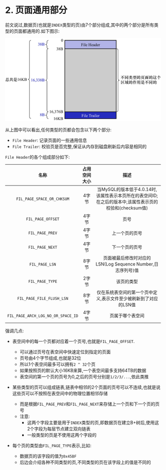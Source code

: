 # 2. 页面通用部分

前文说过,数据页(也就是`INDEX`类型的页)由7个部分组成,其中的两个部分是所有类型的页面都通用的.如下图示:

![通用页结构示意图](./img/通用页结构示意图.jpg)

从上图中可以看出,任何类型的页都会包含以下两个部分:

- `File Header`: 记录页面的一些通用信息
- `File Trailer`: 校验页是否完整,保证从内存到磁盘刷新后内容是相同的

`File Header`的各个组成部分如下:

|                 名称                 | 占用空间大小 |                                描述                                |
|:----------------------------------:|:------:|:----------------------------------------------------------------:|
|     `FIL_PAGE_SPACE_OR_CHKSUM`     |  4字节   | 当MySQL的版本低于4.0.14时,该属性表示本页所在的表空间ID;在之后的版本中,该属性表示页的校验和(checksum值) |
|         `FIL_PAGE_OFFSET`          |  4字节   |                                页号                                |
|          `FIL_PAGE_PREV`           |  4字节   |                             上一个页的页号                              |
|          `FIL_PAGE_NEXT`           |  4字节   |                             下一个页的页号                              |
|           `FIL_PAGE_LSN`           |  8字节   |            页面被最后修改时对应的LSN(Log Sequence Number,日志序列号)值            |
|          `FIL_PAGE_TYPE`           |  2字节   |                              该页的类型                               |
|     `FIL_PAGE_FILE_FLUSH_LSN`      |  8字节   |                仅在系统表空间的第一个页中定义,表示文件至少被刷新到了对应的LSN值                |
| `FIL_PAGE_ARCH_LOG_NO_OR_SPACE_ID` |  4字节   |                             页属于哪个表空间                             |

强调几点:

- 表空间中的每一个页都对应着一个页号,也就是`FIL_PAGE_OFFSET`.
  - 可以通过页号在表空间中快速定位到指定的页面
  - 页号由4个字节组成,也就是32位
  - 所以1个表空间最多可以拥有`2 ^ 32`个页
  - 如果按照页的默认大小16KB来算,一个表空间最多支持64TB的数据
  - 表空间的第一个页的页号为0,之后的页号分别是`1/2/3/...`,依此类推

- 某些类型的页可以组成链表,链表中相邻的2个页面的页号可以不连续,也就是说这些页可以不按照在表空间中的物理位置相邻存储
  - 而是根据`FIL_PAGE_PREV`和`FIL_PAGE_NEXT`来存储上一个页和下一个页的页号
  - 注意: 
    - 这两个字段主要是用于`INDEX`类型的页,即数据页在建立B+树后,使用这2个字段为每层节点建立双向链表
    - 一般类型的页是不使用这两个字段的

- 每个页的类型由`FIL_PAGE_TYPE`表示,比如:
  - 数据页的该字段的值为`0x45BF`
  - 后边会介绍各种不同类型的页,不同类型的页在该字段上的值是不同的
